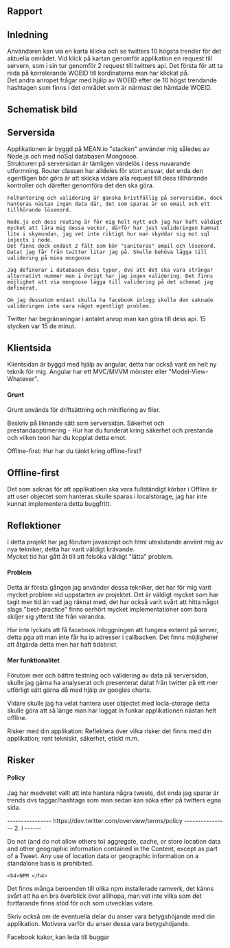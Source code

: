 Rapport
----------
<h2>Inledning</h2>
<p>
	Användaren kan via en karta klicka och se twitters 10 högsta trender för det aktuella området.
	Vid klick på kartan genomför applikation en request till servern, som i sin tur genomför 2 request till twitters api. Det första för att ta reda på korrelerande WOEID till kordinaterna man har klickat på. <br />
	Det andra anropet frågar med hjälp av WOEID efter de 10 högst trendande hashtagen som finns i det området som är närmast det hämtade WOEID. 
</p>

<h2>Schematisk bild</h2>
<h2>Serversida</h2>
<p>
	Applikationen är byggd på MEAN.io "stacken" använder mig således av Node.js och med noSql databasen Mongoose.</br>
	Strukturen på serversidan är tämligen värdelös i dess nuvarande utformning. Router classen har alldeles för stort ansvar, det enda den egentligen bör göra är att skicka vidare alla request till dess tillhörande kontroller och därefter genomföra det den ska göra. 

	Felhantering och validering är ganska bristfällig på serversidan, dock hanteras nästan ingen data där, det som sparas är en email och ett tillhörande lösenord. 

	Node.js och dess routing är för mig helt nytt och jag har haft väldigt mycket att lära mig dessa veckor, därför har just valideringen hamnat lite i skymundan, jag vet inte riktigt hur man skyddar sig mot sql injects i node.
	Det finns dock endast 2 fält som bör "saniteras" email och lösenord. Datat jag får från twitter litar jag på. Skulle behöva lägga till validering på mina mongoose 

	Jag definerar i databasen dess typer, dvs att det ska vara strängar alternativt nummer men i övrigt har jag ingen validering. Det finns möjlighet att via mongoose lägga till validering på det schemat jag definerat. 

	Om jag dessutom endast skulla ha facebook inlogg skulle den saknade valideringen inte vara något egentligt problem.
</p>
<p>
	Twitter har begränsningar i antalet anrop man kan göra till dess api. 15 stycken var 15 de minut.  
</p>

<h2>Klientsida</h2>
<p>
	Klientsidan är byggd med hjälp av angular, detta har också varit en helt ny teknik för mig. Angular har ett MVC/MVVM mönster eller "Model-View-Whatever".

</p>
<h4>Grunt</h4>
<p>
	Grunt används för driftsättning och minifiering av filer. 
</p>

Beskriv på liknande sätt som serversidan.
Säkerhet och prestandaoptimering - Hur har du funderat kring säkerhet och prestanda och vilken teori har du kopplat detta emot.

Offline-first: Hur har du tänkt kring offline-first?

<h2>Offline-first</h2>
<p>
	Det som saknas för att applikatioen ska vara fullständigt körbar i Offline är att user objectet som hanteras skulle sparas i localstorage, jag har inte kunnat implementera detta buggfritt.
<p>

<h2>Reflektioner</h2>
<p>
	I detta projekt har jag förutom javascript och html uteslutande använt mig av nya tekniker, detta har varit väldigt krävande.<br />
	Mycket tid har gått åt till att felsöka väldigt "lätta" problem. 
</p>
<h4>Problem</h4>
<p>
	Detta är första gången jag använder dessa tekniker, det har för mig varit mycket problem vid uppstarten av projektet. Det är väldigt mycket som har tagit mer tid än vad jag räknat med, det har också varit svårt att hitta något slags "best-practice" finns oerhört mycket implementationer som bara skiljer sig ytterst lite från varandra. 
</p>
<p>
	Har inte lyckats att få facebook inloggningen att fungera externt på server, detta pga att man inte får ha ip adresser i callbacken. Det finns möjligheter att åtgärda detta men har haft tidsbrist. 
</p>

<h4>Mer funktionalitet</h4>
<p>
	Förutom mer och bättre testning och validering av data på serversidan, skulle jag gärna ha analyserat och presenterat datat från twitter på ett mer utförligt sätt gärna då med hjälp av googles charts.
</p>
<p>
	Vidare skulle jag ha velat hantera user objectet med locla-storage detta skulle göra att så länge man har loggat in funkar applikationen nästan helt offline.
</p>

Risker med din applikation: Reflektera över vilka risker det finns med din applikation; rent tekniskt, säkerhet, etiskt m.m.
<h2>Risker</h2>
<h4>Policy</h4>
<p>
	Jag har medvetet vallt att inte hantera några tweets, det enda jag sparar är trends dvs taggar/hashtags som man sedan kan söka efter på twitters egna sida. 
</p>
----------------
https://dev.twitter.com/overview/terms/policy
----------------
2. i
------
<p>
Do not (and do not allow others to) aggregate, cache, or store location data and other geographic information contained in the Content, except as part of a Tweet. Any use of location data or geographic information on a standalone basis is prohibited.
</p>

	<h4>NPM </h4>
<p>
	Det finns många beroenden till olika npm installerade ramverk, det känns svårt att ha en bra överblick över allihopa, man vet inte vilka som det fortfarande finns stöd för och som utvecklas vidare. 
</p>
Skriv också om de eventuella delar du anser vara betygshöjande med din applikation. Motivera varför du anser dessa vara betygshöjande.


Facebook kakor, kan leda till buggar
